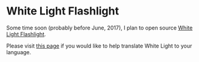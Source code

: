 # White Light Flashlight

Some time soon (probably before June, 2017), I plan to open source [White Light Flashlight](https://play.google.com/store/apps/details?id=com.hexinnovation.flashlight).

Please visit [this page](https://www.hexinnovation.com/WhiteLight/Translate) if you would like to help translate White Light to your language.
